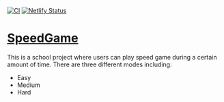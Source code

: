 [![CI](https://github.com/LinhLe2307/SpeedGame_React/actions/workflows/main.yml/badge.svg)](https://github.com/LinhLe2307/SpeedGame_React/actions/workflows/main.yml) [![Netlify Status](https://api.netlify.com/api/v1/badges/7a7cf55e-3c44-46d6-80d6-331c8fc2c878/deploy-status)](https://app.netlify.com/sites/linh-le-react-speedgame/deploys)

# [SpeedGame](https://linh-le-react-speedgame.netlify.app/)

This is a school project where users can play speed game during a certain amount of time.
There are three different modes including:

- Easy
- Medium
- Hard
